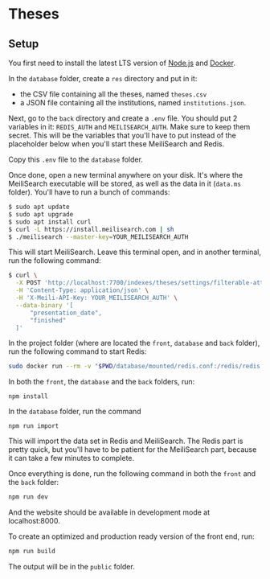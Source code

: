 # Theses

## Setup

You first need to install the latest LTS version of [Node.js](https://nodejs.org/en/) and [Docker](https://docs.docker.com/get-docker/).

In the `database` folder, create a `res` directory and put in it:
- the CSV file containing all the theses, named `theses.csv`
- a JSON file containing all the institutions, named `institutions.json`.

Next, go to the `back` directory and create a `.env` file. You should put 2 variables in it: `REDIS_AUTH` and `MEILISEARCH_AUTH`. Make sure to keep them secret. This will be the variables that you'll have to put instead of the placeholder below when you'll start these MeiliSearch and Redis.

Copy this `.env` file to the `database` folder.

Once done, open a new terminal anywhere on your disk. It's where the MeiliSearch executable will be stored, as well as the data in it (`data.ms` folder). You'll have to run a bunch of commands:

```bash
$ sudo apt update
$ sudo apt upgrade
$ sudo apt install curl
$ curl -L https://install.meilisearch.com | sh
$ ./meilisearch --master-key=YOUR_MEILISEARCH_AUTH
```

This will start MeiliSearch. Leave this terminal open, and in another terminal, run the following command:

```bash
$ curl \
  -X POST 'http://localhost:7700/indexes/theses/settings/filterable-attributes' \
  -H 'Content-Type: application/json' \
  -H 'X-Meili-API-Key: YOUR_MEILISEARCH_AUTH' \
  --data-binary '[
      "presentation_date",
      "finished"
  ]'
```

In the project folder (where are located the `front`, `database` and `back` folder), run the following command to start Redis:

```bash
sudo docker run --rm -v "$PWD/database/mounted/redis.conf:/redis/redis.conf" -v "$PWD/database/mounted:/data" -p 6379:6379 --name redis-theses redislabs/rejson:latest redis-server /redis/redis.conf --requirepass YOUR_REDIS_AUTH
```

In both the `front`, the `database` and the `back` folders, run:
```
npm install
```

In the `database` folder, run the command
```
npm run import
```

This will import the data set in Redis and MeiliSearch. The Redis part is pretty quick, but you'll have to be patient for the MeiliSearch part, because it can take a few minutes to complete.

Once everything is done, run the following command in both the `front` and the `back` folder:

```bash
npm run dev
```

And the website should be available in development mode at localhost:8000.

To create an optimized and production ready version of the front end, run:

```bash
npm run build
```

The output will be in the `public` folder.